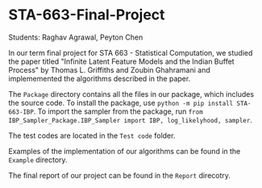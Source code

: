 # STA-663-Final-Project

Students: Raghav Agrawal, Peyton Chen

In our term final project for STA 663 - Statistical Computation, we studied the paper titled "Infinite Latent Feature Models
and the Indian Buffet Process" by Thomas L. Griffiths and Zoubin Ghahramani and implememented the algorithms described in the paper.

The `Package` directory contains all the files in our package, which includes the source code. To install the package, use `python -m pip install STA-663-IBP`. To import the sampler from the package, run `from IBP_Sampler_Package.IBP_Sampler import IBP, log_likelyhood, sampler`.

The test codes are located in the `Test code` folder. 

Examples of the implementation of our algorithms can be found in the `Example` directory. 

The final report of our project can be found in the `Report` direcotry. 

